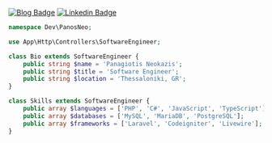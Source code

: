 
<!--
**panosNeo/panosNeo** is a ✨ _special_ ✨ repository because its `README.md` (this file) appears on your GitHub profile.

Here are some ideas to get you started:

- 🔭 I’m currently working on ...
- 🌱 I’m currently learning ...
- 👯 I’m looking to collaborate on ...
- 🤔 I’m looking for help with ...
- 💬 Ask me about ...
- 📫 How to reach me: ...
- 😄 Pronouns: ...
- ⚡ Fun fact: ...
-->

[![Blog Badge](https://img.shields.io/badge/Blog-d52b20?style=for-the-badge&logo=google-chrome&logoColor=white)](#)
[![Linkedin Badge](https://img.shields.io/badge/-LinkedIn-0e76a8?style=for-the-badge&logo=Linkedin&logoColor=white)](https://www.linkedin.com/in/panagiotis-neokazis-8212bb154/)

```php
namespace Dev\PanosNeo;

use App\Http\Controllers\SoftwareEngineer;

class Bio extends SoftwareEngineer {
    public string $name = 'Panagiotis Neokazis';
    public string $title = 'Software Engineer';
    public string $location = 'Thessaloniki, GR';
}

class Skills extends SoftwareEngineer {
    public array $languages = ['PHP', 'C#', 'JavaScript', 'TypeScript'];
    public array $databases = ['MySQL', 'MariaDB', 'PostgreSQL'];
    public array $frameworks = ['Laravel', 'Codeigniter', 'Livewire'];
}
```

